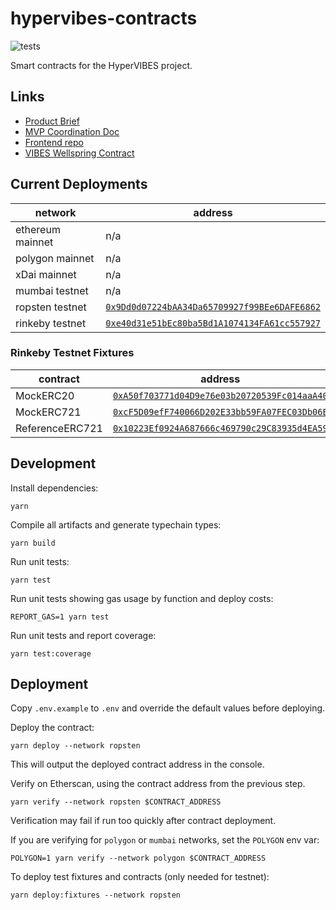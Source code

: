 # hypervibes-contracts

![tests](https://github.com/R-Group-Devs/hypervibes-contracts/actions/workflows/run-tests.yml/badge.svg)

Smart contracts for the HyperVIBES project.

## Links

* [Product Brief](https://docs.google.com/document/d/1NvztqdMAyLERTPuX5uHSnq8f5G0YVRaxNsq5UaXhQEw/edit?usp=sharing)
* [MVP Coordination Doc](https://docs.google.com/document/d/1dpMlzGeO4XfD6gBQoaTTXO2NxCCfA0hDYlTinJjCsfQ/edit?usp=sharing)
* [Frontend repo](https://github.com/R-Group-Devs/hypervibes-frontend)
* [VIBES Wellspring Contract](https://github.com/sickvibes/vibes-contracts/blob/main/contracts/NFTTokenFaucetV3.sol)

## Current Deployments

| network | address |
| --- | --- |
| ethereum mainnet | n/a
| polygon mainnet | n/a
| xDai mainnet | n/a
| mumbai testnet | n/a
| ropsten testnet | [`0x9Dd0d07224bAA34Da65709927f99BEe6DAFE6862`](https://ropsten.etherscan.io/address/0x9Dd0d07224bAA34Da65709927f99BEe6DAFE6862)
| rinkeby testnet | [`0xe40d31e51bEc80ba5Bd1A1074134FA61cc557927`](https://rinkeby.etherscan.io/address/0xe40d31e51bEc80ba5Bd1A1074134FA61cc557927)

### Rinkeby Testnet Fixtures

| contract | address |
| --- | --- |
| MockERC20 | [`0xA50f703771d04D9e76e03b20720539Fc014aaA40`](https://rinkeby.etherscan.io/address/0xA50f703771d04D9e76e03b20720539Fc014aaA40)
| MockERC721 | [`0xcF5D09efF740066D202E33bb59FA07FEC03Db06E`](https://rinkeby.etherscan.io/address/0xcF5D09efF740066D202E33bb59FA07FEC03Db06E)
| ReferenceERC721 | [`0x10223Ef0924A687666c469790c29C83935d4EA59`](https://rinkeby.etherscan.io/address/0x10223Ef0924A687666c469790c29C83935d4EA59)

## Development

Install dependencies:

```
yarn
```

Compile all artifacts and generate typechain types:

```
yarn build
```

Run unit tests:

```
yarn test
```

Run unit tests showing gas usage by function and deploy costs:

```
REPORT_GAS=1 yarn test
```

Run unit tests and report coverage:

```
yarn test:coverage
```


## Deployment

Copy `.env.example` to `.env` and override the default values before deploying.

Deploy the contract:

```
yarn deploy --network ropsten
```

This will output the deployed contract address in the console.

Verify on Etherscan, using the contract address from the previous step.

```
yarn verify --network ropsten $CONTRACT_ADDRESS
```

Verification may fail if run too quickly after contract deployment.

If you are verifying for `polygon` or `mumbai` networks, set the `POLYGON` env var:

```
POLYGON=1 yarn verify --network polygon $CONTRACT_ADDRESS
```

To deploy test fixtures and contracts (only needed for testnet):

```
yarn deploy:fixtures --network ropsten
```
